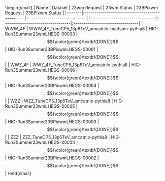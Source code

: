 \begin{small}
| Name   | Dataset                                         | 23wm Request                  | 23wm Status                      | 23BPixwm Request                  | 23BPixwm Status                  |
|:-------|:------------------------------------------------|:------------------------------|:---------------------------------|:----------------------------------|:---------------------------------|
| WWW_4F | WWW_4F_TuneCP5_13p6TeV_amcatnlo-madspin-pythia8 | HIG-Run3Summer23wmLHEGS-00003 | $${\color{green}\textbf{DONE}}$$ | HIG-Run3Summer23BPixwmLHEGS-00001 | $${\color{green}\textbf{DONE}}$$ |
| WWZ_4F | WWZ_4F_TuneCP5_13p6TeV_amcatnlo-pythia8         | HIG-Run3Summer23wmLHEGS-00006 | $${\color{green}\textbf{DONE}}$$ | HIG-Run3Summer23BPixwmLHEGS-00004 | $${\color{green}\textbf{DONE}}$$ |
| WZZ    | WZZ_TuneCP5_13p6TeV_amcatnlo-pythia8            | HIG-Run3Summer23wmLHEGS-00005 | $${\color{green}\textbf{DONE}}$$ | HIG-Run3Summer23BPixwmLHEGS-00003 | $${\color{green}\textbf{DONE}}$$ |
| ZZZ    | ZZZ_TuneCP5_13p6TeV_amcatnlo-pythia8            | HIG-Run3Summer23wmLHEGS-00004 | $${\color{green}\textbf{DONE}}$$ | HIG-Run3Summer23BPixwmLHEGS-00002 | $${\color{green}\textbf{DONE}}$$ |
\end{small}